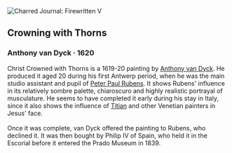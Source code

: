 <div class="artwork-of-the-day">
  <div class="container">
    <div class="img-wrapper">
      <img
        src="https://uploads4.wikiart.org/images/anthony-van-dyck/crowning-with-thorns-1620.jpg!Large.jpg"
        alt="Charred Journal: Firewritten V" />
    </div>
    <div class="artwork-detail">
      <div class="artwork-origin"> 
        <h2 class="artwork-name">Crowning with Thorns</h2>
        <h3 class="artist">
          Anthony van Dyck
                    ·  1620
        </h3>
      </div>
      <p class="description">
        <span class="artwork-description-text ng-binding" ng-bind-html="viewModel.ArtworkOfTheDay.Description | unsafe">Christ Crowned with Thorns is a 1619-20 painting by <a target="_blank" href="/en/anthony-van-dyck">Anthony van Dyck</a>. He produced it aged 20 during his first Antwerp period, when he was the main studio assistant and pupil of <a target="_blank" href="/en/peter-paul-rubens">Peter Paul Rubens</a>. It shows Rubens' influence in its relatively sombre palette, chiaroscuro and highly realistic portrayal of musculature. He seems to have completed it early during his stay in Italy, since it also shows the influence of <a target="_blank" href="/en/titian">Titian</a> and other Venetian painters in Jesus' face.
<br>
<br>Once it was complete, van Dyck offered the painting to Rubens, who declined it. It was then bought by Philip IV of Spain, who held it in the Escorial before it entered the Prado Museum in 1839.</span>
                        <div class="text-shadow-container" ng-show="showShadow" style=""></div>
      </p>
    </div>
  </div>

</div>

